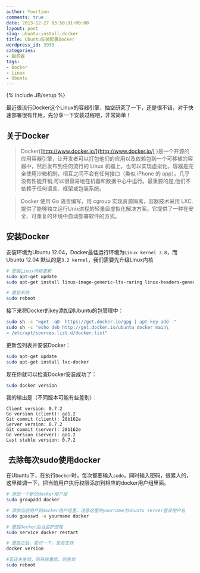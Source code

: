 ```yaml
---
author: Yourtion
comments: true
date: 2013-12-27 03:58:31+00:00
layout: post
slug: ubuntu-install-docker
title: Ubuntu安装配置Docker
wordpress_id: 3930
categories:
- 服务器
tags:
- Docker
- Linux
- Ubuntu
---
```

{% include JB/setup %}

最近很流行Docker这个Linux的容器引擎，抽空研究了一下，还是很不错，对于快速部署很有作用，先分享一下安装过程吧，非常简单！


## 关于Docker

>Docker([http://www.docker.io/](http://www.docker.io/) )是一个开源的应用容器引擎，让开发者可以打包他们的应用以及依赖包到一个可移植的容器中，然后发布到任何流行的 Linux 机器上，也可以实现虚拟化。容器是完全使用沙箱机制，相互之间不会有任何接口（类似 iPhone 的 app）。几乎没有性能开销,可以很容易地在机器和数据中心中运行。最重要的是,他们不依赖于任何语言、框架或包装系统。

>Docker 使用 Go 语言编写，用 cgroup 实现资源隔离，容器技术采用 LXC. 提供了能够独立运行Unix进程的轻量级虚拟化解决方案。它提供了一种在安全、可重复的环境中自动部署软件的方式。




## 安装Docker


安装环境为Ubuntu 12.04，Docker最佳运行环境为```Linux kernel 3.8```，而Ubuntu 12.04 默认的是```3.2 kernel```，我们需要先升级Linux内核

```bash
# 安装Linux内核更新
sudo apt-get update
sudo apt-get install linux-image-generic-lts-raring linux-headers-generic-lts-raring

# 重启系统
sudo reboot
```

接下来将Docker的key添加到Ubuntu的包管理中：

```bash
sudo sh -c "wget -qO- https://get.docker.io/gpg | apt-key add -"
sudo sh -c "echo deb http://get.docker.io/ubuntu docker main\
> /etc/apt/sources.list.d/docker.list"
```

更新包列表并安装Docker：

```bash
sudo apt-get update
sudo apt-get install lxc-docker
```

现在你就可以检查Docker安装成功了：

```bash
sudo docker version
```

我的输出是（不同版本可能有些差别）：

```
Client version: 0.7.2
Go version (client): go1.2
Git commit (client): 28b162e
Server version: 0.7.2
Git commit (server): 28b162e
Go version (server): go1.2
Last stable version: 0.7.2
```

##  去除每次sudo使用docker


在Ubuntu下，在执行```Docker```时，每次都要输入```sudo```，同时输入密码，很累人的，这里微调一下，把当前用户执行权限添加到相应的docker用户组里面。

```bash
# 添加一个新的docker用户组
sudo groupadd docker

# 添加当前用户到docker用户组里，注意这里的yourname为ubuntu server登录用户名
sudo gpasswd -a yourname docker

# 重启Docker后台监护进程
sudo service docker restart

# 重启之后，尝试一下，是否生效
docker version

#若还未生效，则系统重启，则生效
sudo reboot
```
